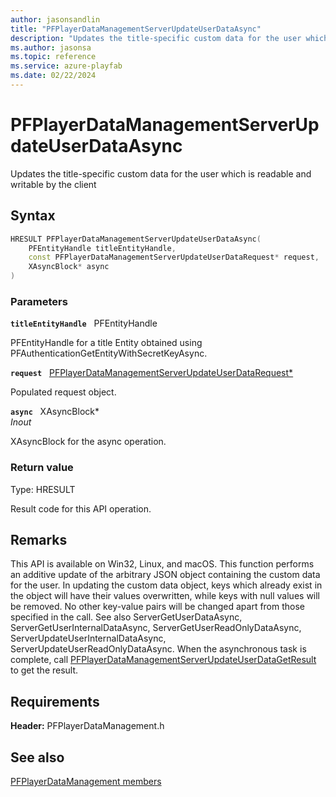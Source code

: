 ```yaml
---
author: jasonsandlin
title: "PFPlayerDataManagementServerUpdateUserDataAsync"
description: "Updates the title-specific custom data for the user which is readable and writable by the client"
ms.author: jasonsa
ms.topic: reference
ms.service: azure-playfab
ms.date: 02/22/2024
---
```


# PFPlayerDataManagementServerUpdateUserDataAsync  

Updates the title-specific custom data for the user which is readable and writable by the client  

## Syntax  
  
```cpp
HRESULT PFPlayerDataManagementServerUpdateUserDataAsync(  
    PFEntityHandle titleEntityHandle,  
    const PFPlayerDataManagementServerUpdateUserDataRequest* request,  
    XAsyncBlock* async  
)  
```  
  
### Parameters  
  
**`titleEntityHandle`** &nbsp; PFEntityHandle  
  
PFEntityHandle for a title Entity obtained using PFAuthenticationGetEntityWithSecretKeyAsync.  
  
**`request`** &nbsp; [PFPlayerDataManagementServerUpdateUserDataRequest*](../../pfplayerdatamanagementtypes/structs/pfplayerdatamanagementserverupdateuserdatarequest.md)  
  
Populated request object.  
  
**`async`** &nbsp; XAsyncBlock*  
*_Inout_*  
  
XAsyncBlock for the async operation.  
  
  
### Return value
Type: HRESULT
  
Result code for this API operation.
  
## Remarks  
  
This API is available on Win32, Linux, and macOS. This function performs an additive update of the arbitrary JSON object containing the custom data for the user. In updating the custom data object, keys which already exist in the object will have their values overwritten, while keys with null values will be removed. No other key-value pairs will be changed apart from those specified in the call. See also ServerGetUserDataAsync, ServerGetUserInternalDataAsync, ServerGetUserReadOnlyDataAsync, ServerUpdateUserInternalDataAsync, ServerUpdateUserReadOnlyDataAsync. When the asynchronous task is complete, call [PFPlayerDataManagementServerUpdateUserDataGetResult](pfplayerdatamanagementserverupdateuserdatagetresult.md) to get the result.
  
## Requirements  
  
**Header:** PFPlayerDataManagement.h
  
## See also  
[PFPlayerDataManagement members](../pfplayerdatamanagement_members.md)  

  
  
